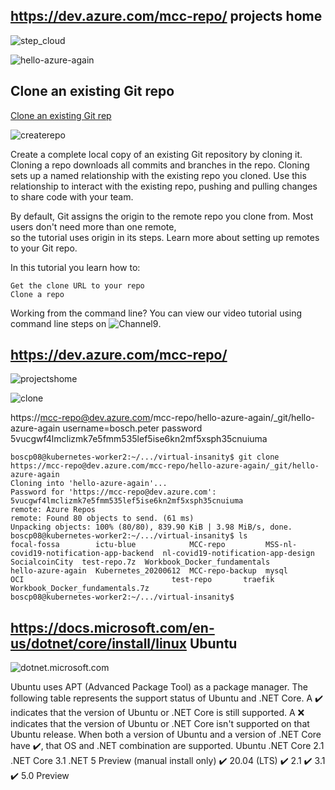 ## https://dev.azure.com/mcc-repo/   projects home 

![step_cloud](https://github.com/ezahr/fail-fast-and-cheap/blob/master/pictures/step_cloud.png)

![hello-azure-again](https://github.com/ezahr/fail-fast-and-cheap/blob/master/pictures/DevOps_maakaf_wat_agile_begon.jpg)

## Clone an existing Git repo
[Clone an existing Git rep](https://docs.microsoft.com/en-us/azure/devops/repos/git/clone?view=azure-devops&tabs=visual-studio)

![createrepo](https://github.com/ezahr/fail-fast-and-cheap/blob/master/pictures/create-a-repo.png)

Create a complete local copy of an existing Git repository by cloning it. 
Cloning a repo downloads all commits and branches in the repo. 
Cloning sets up a named relationship with the existing repo you cloned. 
Use this relationship to interact with the existing repo, 
pushing and pulling changes to share code with your team.

By default, Git assigns the origin to the remote repo you clone from. Most users don't need more than one remote, \
so the tutorial uses origin in its steps. Learn more about setting up remotes to your Git repo.

In this tutorial you learn how to:

    Get the clone URL to your repo
    Clone a repo

Working from the command line? You can view our video tutorial using command line steps on ![Channel9](https://channel9.msdn.com/series/Team-Services-Git-Tutorial/Git-Tutorial-Create-a-repo-from-the-command-line).

## https://dev.azure.com/mcc-repo/
![projectshome](https://github.com/ezahr/fail-fast-and-cheap/blob/master/pictures/dev-azure-com-projects-home-mcc-repo.png)

![clone](https://github.com/ezahr/fail-fast-and-cheap/blob/master/pictures/clone.png)

https://mcc-repo@dev.azure.com/mcc-repo/hello-azure-again/_git/hello-azure-again
username=bosch.peter
password 5vucgwf4lmclizmk7e5fmm535lef5ise6kn2mf5xsph35cnuiuma

````
boscp08@kubernetes-worker2:~/.../virtual-insanity$ git clone https://mcc-repo@dev.azure.com/mcc-repo/hello-azure-again/_git/hello-azure-again 
Cloning into 'hello-azure-again'...
Password for 'https://mcc-repo@dev.azure.com': 5vucgwf4lmclizmk7e5fmm535lef5ise6kn2mf5xsph35cnuiuma
remote: Azure Repos
remote: Found 80 objects to send. (61 ms)
Unpacking objects: 100% (80/80), 839.90 KiB | 3.98 MiB/s, done.
boscp08@kubernetes-worker2:~/.../virtual-insanity$ ls
focal-fossa        ictu-blue            MCC-repo         MSS-nl-covid19-notification-app-backend  nl-covid19-notification-app-design  SocialcoinCity  test-repo.7z  Workbook_Docker_fundamentals
hello-azure-again  Kubernetes_20200612  MCC-repo-backup  mysql                                    OCI                                 test-repo       traefik       Workbook_Docker_fundamentals.7z
boscp08@kubernetes-worker2:~/.../virtual-insanity$ 
````
## https://docs.microsoft.com/en-us/dotnet/core/install/linux   Ubuntu

![dotnet.microsoft.com](https://dotnet.microsoft.com/download/dotnet-core/sdk-for-vs-code?utm_source=vs-code&amp;utm_medium=referral&amp;utm_campaign=sdk-install)

Ubuntu uses APT (Advanced Package Tool) as a package manager.
The following table represents the support status of Ubuntu and .NET Core.
    A ✔️ indicates that the version of Ubuntu or .NET Core is still supported.
    A ❌ indicates that the version of Ubuntu or .NET Core isn't supported on that Ubuntu release.
    When both a version of Ubuntu and a version of .NET Core have ✔️, that OS and .NET combination are supported.
Ubuntu 	.NET Core 2.1 	.NET Core 3.1 	.NET 5 Preview (manual install only)
✔️ 20.04 (LTS) 	✔️ 2.1 	✔️ 3.1 	✔️ 5.0 Preview
